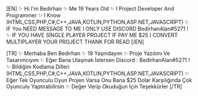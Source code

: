 [EN]
✨ Hi I'm Bedirhan
✨ Me 19 Years Old
✨ I Project Developer And Programmer
✨ I Know (HTML,CSS,PHP,C#,C++,JAVA,KOTLIN,PYTHON,ASP.NET,JAVASCRİPT)
✨ IF You NEED MESSAGE TO ME I ONLY USE DISCORD BedirhanAlan#5271 !
✨ IF YOU HAVE SİNGLE PLAYER PROJECT IF PAY ME $25 I CONVERT MULTIPLAYER YOUR PROJECT
THANK FOR READ
[/EN]

[TR]
✨ Merhaba Ben Bedirhan
✨ 19 Yaşındayım
✨ Proje Yazılımı Ve Tasarımcıyım
✨ Eğer Bana Ulaşmak İstersen Discord : BedirhanAlan#5271 !
✨ Bildiğim Kodlama Dilleri (HTML,CSS,PHP,C#,C++,JAVA,KOTLIN,PYTHON,ASP.NET,JAVASCRİPT)
✨ Eğer Tek Oyunculu Oyun Projen Varsa Onu Bana $25 Dolar Karşılığında Çok Oyunculu Yaptırabilirsin
✨ Değer Verip Okuduğun İçin Teşekkürler
[/TR]

